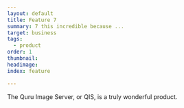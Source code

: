 ```yaml
---
layout: default
title: Feature 7
summary: 7 this incredible because ...
target: business
tags:
  - product
order: 1
thumbnail:
headimage:
index: feature

---
```


The Quru Image Server, or QIS, is a truly wonderful product.
